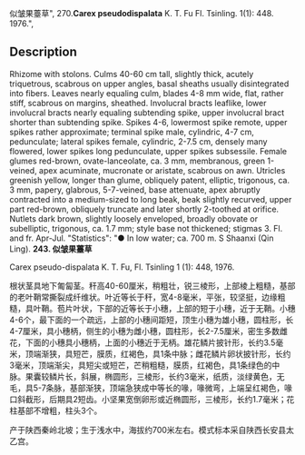 似皱果薹草",
270.**Carex pseudodispalata** K. T. Fu Fl. Tsinling. 1(1): 448. 1976.",

## Description
Rhizome with stolons. Culms 40-60 cm tall, slightly thick, acutely triquetrous, scabrous on upper angles, basal sheaths usually disintegrated into fibers. Leaves nearly equaling culm, blades 4-8 mm wide, flat, rather stiff, scabrous on margins, sheathed. Involucral bracts leaflike, lower involucral bracts nearly equaling subtending spike, upper involucral bract shorter than subtending spike. Spikes 4-6, lowermost spike remote, upper spikes rather approximate; terminal spike male, cylindric, 4-7 cm, pedunculate; lateral spikes female, cylindric, 2-7.5 cm, densely many flowered, lower spikes long pedunculate, upper spikes subsessile. Female glumes red-brown, ovate-lanceolate, ca. 3 mm, membranous, green 1-veined, apex acuminate, mucronate or aristate, scabrous on awn. Utricles greenish yellow, longer than glume, obliquely patent, elliptic, trigonous, ca. 3 mm, papery, glabrous, 5-7-veined, base attenuate, apex abruptly contracted into a medium-sized to long beak, beak slightly recurved, upper part red-brown, obliquely truncate and later shortly 2-toothed at orifice. Nutlets dark brown, slightly loosely enveloped, broadly obovate or subelliptic, trigonous, ca. 1.7 mm; style base not thickened; stigmas 3. Fl. and fr. Apr-Jul.
  "Statistics": "● In low water; ca. 700 m. S Shaanxi (Qin Ling).
**243. 似皱果薹草**

Carex pseudo-dispalata K. T. Fu, Fl. Tsinling 1 (1): 448, 1976.

根状茎具地下匍匐茎。秆高40-60厘米，稍粗壮，锐三棱形，上部棱上粗糙，基部的老叶鞘常撕裂成纤维状。叶近等长于秆，宽4-8毫米，平张，较坚挺，边缘粗糙，具叶鞘。苞片叶状，下部的近等长于小穗，上部的短于小穗，近于无鞘。小穗4-6个，最下面的一个疏远，上部的小穗间距短，顶生小穗为雄小穗，圆柱形，长4-7厘米，具小穗柄，侧生的小穗为雌小穗，圆柱形，长2-7.5厘米，密生多数雌花，下面的小穗具小穗柄，上面的小穗近于无柄。雄花鳞片披针形，长约3.5毫米，顶端渐狭，具短芒，膜质，红褐色，具1条中脉；雌花鳞片卵状披针形，长约3毫米，顶端渐尖，具短尖或短芒，芒稍粗糙，膜质，红褐色，具1条绿色的中脉。果囊较鳞片长，斜展，椭圆形，三棱形，长约3毫米，纸质，淡绿黄色，无毛，具5-7条脉，基部渐狭，顶端急狭成中等长的喙，喙微弯，上端呈红褐色，喙口斜截形，后期具2短齿。小坚果宽倒卵形或近椭圆形，三棱形，长约1.7毫米；花柱基部不增粗，柱头3个。

产于陕西秦岭北坡；生于浅水中，海拔约700米左右。模式标本采自陕西长安县太乙宫。

